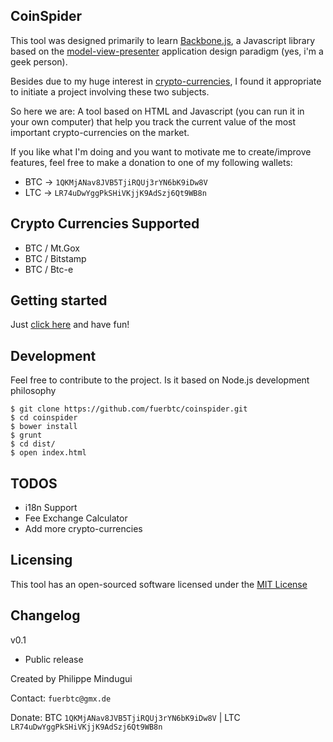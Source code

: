 ## CoinSpider

This tool was designed primarily to learn [Backbone.js](http://backbonejs.org/),
a Javascript library based on the [model-view-presenter](http://en.wikipedia.org/wiki/Model%E2%80%93view%E2%80%93presenter)
application design paradigm (yes, i'm a geek person).

Besides due to my huge interest in [crypto-currencies](http://coinmarketcap.com/), I found it appropriate
to initiate a project involving these two subjects.

So here we are: A tool based on HTML and Javascript (you can run it in your own computer)
that help you track the current value of the most important crypto-currencies on the market.

If you like what I'm doing and you want to motivate me to create/improve features,
feel free to make a donation to one of my following wallets:

* BTC -> `1QKMjANav8JVB5TjiRQUj3rYN6bK9iDw8V`
* LTC -> `LR74uDwYggPkSHiVKjjK9AdSzj6Qt9WB8n`

## Crypto Currencies Supported

* BTC / Mt.Gox
* BTC / Bitstamp
* BTC / Btc-e

## Getting started

Just [click here](http://fuerbtc.github.io/coinspider) and have fun!

## Development

Feel free to contribute to the project. Is it based on Node.js development philosophy

    $ git clone https://github.com/fuerbtc/coinspider.git
    $ cd coinspider
    $ bower install
    $ grunt
    $ cd dist/
    $ open index.html

## TODOS

- i18n Support
- Fee Exchange Calculator
- Add more crypto-currencies

## Licensing

This tool has an open-sourced software licensed under the [MIT License](http://opensource.org/licenses/MIT)

## Changelog

v0.1
- Public release

Created by Philippe Mindugui

Contact: `fuerbtc@gmx.de`

Donate: BTC `1QKMjANav8JVB5TjiRQUj3rYN6bK9iDw8V` | LTC `LR74uDwYggPkSHiVKjjK9AdSzj6Qt9WB8n`